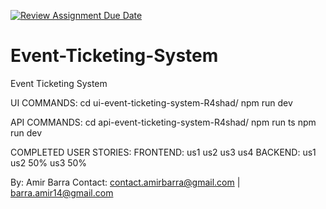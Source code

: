 [![Review Assignment Due Date](https://classroom.github.com/assets/deadline-readme-button-22041afd0340ce965d47ae6ef1cefeee28c7c493a6346c4f15d667ab976d596c.svg)](https://classroom.github.com/a/Eu2FmBb3)

# Event-Ticketing-System

Event Ticketing System

UI COMMANDS:
cd ui-event-ticketing-system-R4shad/
npm run dev

API COMMANDS:
cd api-event-ticketing-system-R4shad/
npm run ts
npm run dev

COMPLETED USER STORIES:
FRONTEND:
us1
us2
us3
us4
BACKEND:
us1
us2 50%
us3 50%

By: Amir Barra
Contact: contact.amirbarra@gmail.com | barra.amir14@gmail.com
